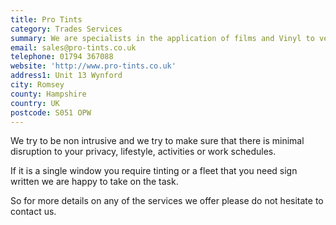 ```yaml
---
title: Pro Tints
category: Trades Services
summary: We are specialists in the application of films and Vinyl to vehicles,businesses and homes.
email: sales@pro-tints.co.uk
telephone: 01794 367088
website: 'http://www.pro-tints.co.uk'
address1: Unit 13 Wynford
city: Romsey
county: Hampshire
country: UK
postcode: S051 OPW
---
```

We try to be non intrusive and we try to make sure that there is minimal disruption to your privacy, lifestyle, activities or work schedules.

If it is a single window you require tinting or a fleet that you need sign written we are happy to take on the task.

So for more details on any of the services we offer please do not hesitate to contact us.
